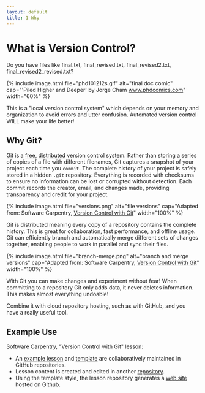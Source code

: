 ```yaml
---
layout: default
title: 1-Why
---
```


# What is Version Control?

Do you have files like final.txt, final_revised.txt, final_revised2.txt, final_revised2_revised.txt? 

{% include image.html file="phd101212s.gif" alt="final doc comic" cap="'Piled Higher and Deeper' by Jorge Cham <a href='http://www.phdcomics.com/comics/archive.php?comicid=1531' target='_blank'>www.phdcomics.com</a>" width="60%" %}

This is a "local version control system" which depends on your memory and organization to avoid errors and utter confusion.
Automated version control WILL make your life better!

## Why Git?

[Git](https://git-scm.com/) is a [free](https://www.gnu.org/philosophy/free-sw.en.html), [distributed](https://en.wikipedia.org/wiki/Distributed_version_control) version control system.
Rather than storing a series of copies of a file with different filenames, Git captures a snapshot of your project each time you `commit`.
The complete history of your project is safely stored in a hidden `.git` repository.
Everything is recorded with checksums to ensure no information can be lost or corrupted without detection. 
Each commit records the creator, email, and changes made, providing transparency and credit for your project.

{% include image.html file="versions.png" alt="file versions" cap="Adapted from: Software Carpentry, <a href='http://swcarpentry.github.io/git-novice/01-basics/' target='_blank'>Version Control with Git</a>" width="100%" %}

Git is distributed meaning every copy of a repository contains the complete history. 
This is great for collaboration, fast performance, and offline usage.
Git can efficiently branch and automatically merge different sets of changes together, enabling people to work in parallel and sync their files.

{% include image.html file="branch-merge.png" alt="branch and merge versions" cap="Adapted from: Software Carpentry, <a href='http://swcarpentry.github.io/git-novice/01-basics/' target='_blank'>Version Control with Git</a>" width="100%" %}

With Git you can make changes and experiment without fear!
When committing to a repository Git only adds data, it never deletes information. 
This makes almost everything undoable!

Combine it with cloud repository hosting, such as with GitHub, and you have a really useful tool.

## Example Use

Software Carpentry, "Version Control with Git" lesson:

- An [example lesson](https://github.com/swcarpentry/lesson-example) and [template](https://github.com/swcarpentry/styles/) are collaboratively maintained in GitHub repositories.
- Lesson content is created and edited in another [repository](https://github.com/swcarpentry/git-novice).
- Using the template style, the lesson repository generates a [web site](http://swcarpentry.github.io/git-novice/) hosted on Github.
